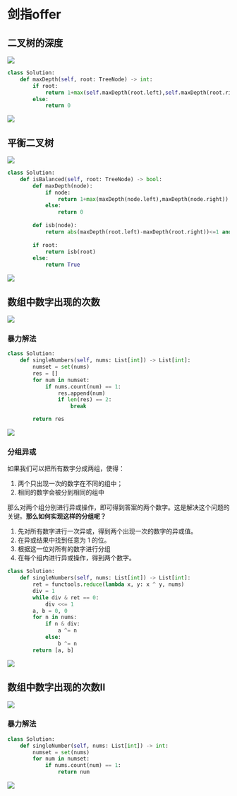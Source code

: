 # 剑指offer

## 二叉树的深度

![](./images/056.png)

```python
class Solution:
    def maxDepth(self, root: TreeNode) -> int:
        if root:
            return 1+max(self.maxDepth(root.left),self.maxDepth(root.right))
        else:
            return 0
```

![](./images/056_.png)

## 平衡二叉树

![](./images/057.png)

```python
class Solution:
    def isBalanced(self, root: TreeNode) -> bool:
        def maxDepth(node):
            if node:
                return 1+max(maxDepth(node.left),maxDepth(node.right))
            else:
                return 0
        
        def isb(node):
            return abs(maxDepth(root.left)-maxDepth(root.right))<=1 and self.isBalanced(root.left) and self.isBalanced(root.right)
            
        if root:
            return isb(root)
        else:
            return True
```

![](./images/057_.png)

## 数组中数字出现的次数

![](./images/058.png)

### 暴力解法

```python
class Solution:
    def singleNumbers(self, nums: List[int]) -> List[int]:
        numset = set(nums)
        res = []
        for num in numset:
            if nums.count(num) == 1:
                res.append(num)
                if len(res) == 2:
                    break

        return res
```

![](./images/058_.png)

### 分组异或

如果我们可以把所有数字分成两组，使得：

1. 两个只出现一次的数字在不同的组中；
2. 相同的数字会被分到相同的组中

那么对两个组分别进行异或操作，即可得到答案的两个数字。这是解决这个问题的关键。**那么如何实现这样的分组呢？**

1. 先对所有数字进行一次异或，得到两个出现一次的数字的异或值。
2. 在异或结果中找到任意为 1 的位。
3. 根据这一位对所有的数字进行分组
4. 在每个组内进行异或操作，得到两个数字。

```python
class Solution:
    def singleNumbers(self, nums: List[int]) -> List[int]:
        ret = functools.reduce(lambda x, y: x ^ y, nums)
        div = 1
        while div & ret == 0:
            div <<= 1
        a, b = 0, 0
        for n in nums:
            if n & div:
                a ^= n
            else:
                b ^= n
        return [a, b]
```

![](./images/058_2.png)

## 数组中数字出现的次数II

![](./images/059.png)

### 暴力解法

```python
class Solution:
    def singleNumber(self, nums: List[int]) -> int:
        numset = set(nums)
        for num in numset:
            if nums.count(num) == 1:
                return num
```

![](./images/059_1.png)

### 

```python

```

![]()

## 

![]()

```python

```

![]()